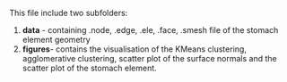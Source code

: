 This file include two subfolders: <br />
1) **data** - containing .node, .edge, .ele, .face, .smesh file of the stomach element geometry
2) **figures**- contains the visualisation of the KMeans clustering, agglomerative clustering, scatter plot of the surface normals and the scatter plot of the stomach element.
  
